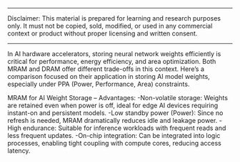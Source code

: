 *********************************************************************************************************************************
Disclaimer:
This material is prepared for learning and research purposes only.
It must not be copied, sold, modified, or used in any commercial context or product without proper licensing and written consent.
**********************************************************************************************************************************

In AI hardware accelerators, storing neural network weights efficiently is critical for performance, energy efficiency, and area optimization.
Both MRAM and DRAM offer different trade-offs in this context. Here’s a comparison focused on their application in storing AI model weights, especially under PPA (Power, Performance, Area) constraints.

MRAM for AI Weight Storage – Advantages:
-Non-volatile storage: Weights are retained even when power is off, ideal for edge AI devices requiring instant-on and persistent models.
-Low standby power (Power): Since no refresh is needed, MRAM dramatically reduces idle and leakage power.
-High endurance: Suitable for inference workloads with frequent reads and less frequent updates.
-On-chip integration: Can be integrated into logic processes, enabling tight coupling with compute cores, reducing access latency.

